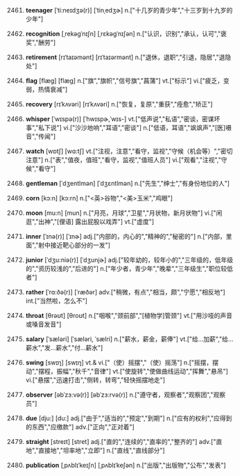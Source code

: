 2461. **teenager**
[ˈti:neɪdʒə(r)]  [ˈtinˌedʒɚ]
n.["十几岁的青少年","十三岁到十九岁的少年"]  

2462. **recognition**
[ˌrekəgˈnɪʃn]  [ˌrɛkəɡˈnɪʃən]
n.["认识，识别","承认，认可","褒奖","酬劳"]  

2463. **retirement**
[rɪˈtaɪəmənt]  [rɪˈtaɪərmənt]
n.["退休，退职","引退，隐居","退隐处"]  

2464. **flag**
[flæg]  [flæɡ]
n.["旗","旗帜","信号旗","菖蒲"]  vt.["标示"]  vi.["疲乏，变弱，热情衰减"]  

2465. **recovery**
[rɪˈkʌvəri]  [rɪˈkʌvəri]
n.["恢复，复原","重获","痊愈","矫正"]  

2466. **whisper**
[ˈwɪspə(r)]  [ˈhwɪspɚ,ˈwɪs-]
vt.["低声说","私语","密谈，密谋坏事","私下说"]  vi.["沙沙地响","耳语","密谈"]  n.["低语，耳语","飒飒声","[医]嗫音","传闻"]  

2467. **watch**
[wɒtʃ]  [wɑ:tʃ]
vt.["注视，注意","看守，监视","守候（机会等）","密切注意"]  n.["表","值夜，值班","看守，监视","值班人员"]  vi.["观看","注视","守候","看守"]  

2468. **gentleman**
[ˈdʒentlmən]  [ˈdʒɛntlmən]
n.["先生","绅士","有身份地位的人"]  

2469. **corn**
[kɔ:n]  [kɔ:rn]
n.["<英>谷物","<美>玉米","鸡眼"]  

2470. **moon**
[mu:n]  [mun]
n.["月亮，月球","卫星","月状物，新月状物"]  vi.["闲逛","出神","[俚语] 露出屁股以戏弄"]  vt.["虚度"]  

2471. **inner**
[ˈɪnə(r)]  [ˈɪnɚ]
adj.["内部的，内心的","精神的","秘密的"]  n.["内部，里面","射中接近靶心部分的一发"]  

2472. **junior**
[ˈdʒu:niə(r)]  [ˈdʒunjɚ]
adj.["较年幼的，较年小的","三年级的，低年级的","资历较浅的","后进的"]  n.["年少者，青少年","晚辈","三年级生","职位较低者"]  

2473. **rather**
[ˈrɑ:ðə(r)]  [ˈræðər]
adv.["稍微，有点","相当，颇","宁愿","相反地"]  int.["当然啦，怎么不"]  

2474. **throat**
[θrəʊt]  [θroʊt]
n.["咽喉","颈前部","[植物学]管颈"]  vt.["用沙哑的声音或嗓音发音"]  

2475. **salary**
[ˈsæləri]  [ˈsæləri, ˈsælri]
n.["薪水，薪金，薪俸"]  vt.["给…加薪","给…薪水","发…薪水","付…薪水"]  

2476. **swing**
[swɪŋ]  [swɪŋ]
vt.& vi.["（使）摇摆","（使）摇荡"]  n.["摇摆，摆动","摆程，振幅","秋千","音律"]  vt.["使旋转","使做曲线运动","挥舞","悬吊"]  vi.["悬摆","迅速打击","侧转，转弯","轻快摇摆地走"]  

2477. **observer**
[əbˈzɜ:və(r)]  [əbˈzɜ:rvə(r)]
n.["遵守者，观察者","观察团","观察员"]  

2478. **due**
[dju:]  [du:]
adj.["由于","适当的","预定","到期"]  n.["应有的权利","应得到的东西","应缴款"]  adv.["正向","正对着"]  

2479. **straight**
[streɪt]  [stret]
adj.["直的","连续的","直率的","整齐的"]  adv.["直地","直接地","坦率地","立即"]  n.["直线","直线部分"]  

2480. **publication**
[ˌpʌblɪˈkeɪʃn]  [ˌpʌblɪˈkeʃən]
n.["出版","出版物","公布","发表"]  

